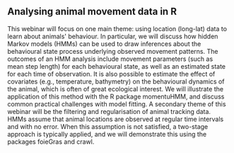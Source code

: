 ## Analysing animal movement data in R

This webinar will focus on one main theme: using location (long-lat) data to learn about animals' behaviour. In particular, we will discuss how hidden Markov models (HMMs) can be used to draw inferences about the behavioural state process underlying observed movement patterns. The outcomes of an HMM analysis include movement parameters (such as mean step length) for each behavioural state, as well as an estimated state for each time of observation. It is also possible to estimate the effect of covariates (e.g., temperature, bathymetry) on the behavioural dynamics of the animal, which is often of great ecological interest. We will illustrate the application of this method with the R package momentuHMM, and discuss common practical challenges with model fitting. A secondary theme of this webinar will be the filtering and regularisation of animal tracking data. HMMs assume that animal locations are observed at regular time intervals and with no error. When this assumption is not satisfied, a two-stage approach is typically applied, and we will demonstrate this using the packages foieGras and crawl.
